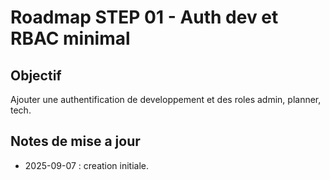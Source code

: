 # Roadmap STEP 01 - Auth dev et RBAC minimal

## Objectif
Ajouter une authentification de developpement et des roles admin, planner, tech.

## Notes de mise a jour
- 2025-09-07 : creation initiale.

